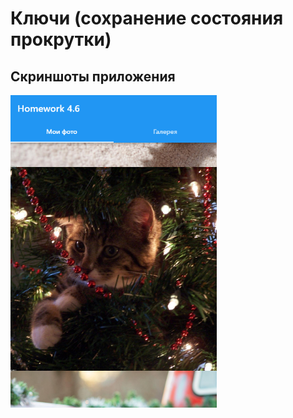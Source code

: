 # Ключи (сохранение состояния прокрутки)

## Скриншоты приложения

<img src="assets/images/screenshots/1.png" width="330" height="500">

